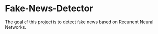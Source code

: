 # Fake-News-Detector
The goal of this project is to detect fake news based on Recurrent Neural Networks.
